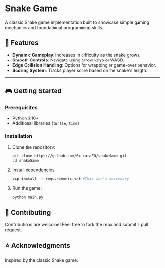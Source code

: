 # Snake Game

A classic Snake game implementation built to showcase simple gaming mechanics and foundational programming skills.

## 🐍 Features

- **Dynamic Gameplay**: Increases in difficulty as the snake grows.
- **Smooth Controls**: Navigate using arrow keys or WASD.
- **Edge Collision Handling**: Options for wrapping or game-over behavior.
- **Scoring System**: Tracks player score based on the snake's length.

---

## 🎮 Getting Started

### Prerequisites

- Python 3.10+
- Additional libraries (`turtle`, `time`)

### Installation

1. Clone the repository:

   ```bash
   git clone https://github.com/0x-cataFO/snakeGame.git
   cd snakeGame
   ```

2. Install dependencies:

   ```bash
   pip install -r requirements.txt #This isn't necessary
   ```

3. Run the game:
   ```bash
   python main.py
   ```

## 🤝 Contributing

Contributions are welcome! Feel free to fork the repo and submit a pull request.

## ⭐ Acknowledgments

Inspired by the classic Snake game.
